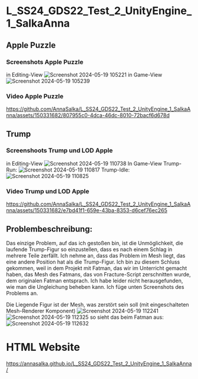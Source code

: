 # L_SS24_GDS22_Test_2_UnityEngine_1_SalkaAnna 
 ## Apple Puzzle
 ### Screenshots Apple Puzzle
 in Editing-View
![Screenshot 2024-05-19 105221](https://github.com/AnnaSalka/L_SS24_GDS22_Test_2_UnityEngine_1_SalkaAnna/assets/150331682/5daead0d-bb5f-4a0d-8dbc-117ef5ae7106)
in Game-View
![Screenshot 2024-05-19 105239](https://github.com/AnnaSalka/L_SS24_GDS22_Test_2_UnityEngine_1_SalkaAnna/assets/150331682/a0f74024-5755-4270-ae45-ce910c74c03a)
### Video Apple Puzzle
https://github.com/AnnaSalka/L_SS24_GDS22_Test_2_UnityEngine_1_SalkaAnna/assets/150331682/807955c0-4dca-46dc-8010-72bacf6d678d

## Trump
### Screenshoots Trump und LOD Apple
in Editing-View
![Screenshot 2024-05-19 110738](https://github.com/AnnaSalka/L_SS24_GDS22_Test_2_UnityEngine_1_SalkaAnna/assets/150331682/06da1fb7-a296-4a60-9cea-f9f2b8f2befe)
In Game-View
Trump-Run:
![Screenshot 2024-05-19 110817](https://github.com/AnnaSalka/L_SS24_GDS22_Test_2_UnityEngine_1_SalkaAnna/assets/150331682/8b54d3ef-0468-4a88-abbe-3ead3da823f3)
Trump-Idle:
![Screenshot 2024-05-19 110825](https://github.com/AnnaSalka/L_SS24_GDS22_Test_2_UnityEngine_1_SalkaAnna/assets/150331682/b51b2c26-57de-49e9-ba1c-5446f5b0c0e8)
### Video Trump und LOD Apple
https://github.com/AnnaSalka/L_SS24_GDS22_Test_2_UnityEngine_1_SalkaAnna/assets/150331682/e7bd41f1-659e-43ba-8353-d6cef76ec265

## Problembeschreibung:
Das einzige Problem, auf das ich gestoßen bin, ist die Unmöglichkeit, die laufende Trump-Figur so einzustellen, dass es nach einem Schlag in mehrere Teile zerfällt.
Ich nehme an, dass das Problem im Mesh liegt, das eine andere Position hat als die Trump-Figur. Ich bin zu diesem Schluss gekommen, weil in dem Projekt mit Fatman, das wir im Unterricht gemacht haben, das Mesh des Fatmans, das von Fracture-Script zerschnitten wurde, dem originalen Fatman entsprach. Ich habe leider nicht herausgefunden, wie man die Ungleichung beheben kann. Ich füge unten Screenshots des Problems an.

Die Liegende Figur ist der Mesh, was zerstört sein soll (mit eingeschalteten Mesh-Renderer Komponent)
![Screenshot 2024-05-19 112241](https://github.com/AnnaSalka/L_SS24_GDS22_Test_2_UnityEngine_1_SalkaAnna/assets/150331682/77faa946-44d5-47c1-ab0d-6319063ecf78)
![Screenshot 2024-05-19 112325](https://github.com/AnnaSalka/L_SS24_GDS22_Test_2_UnityEngine_1_SalkaAnna/assets/150331682/ad8d590c-3050-4959-ba25-249487307498)
so sieht das beim Fatman aus:
![Screenshot 2024-05-19 112632](https://github.com/AnnaSalka/L_SS24_GDS22_Test_2_UnityEngine_1_SalkaAnna/assets/150331682/c26794a2-f7b1-41ab-8941-39cbb41b2594)

# HTML Website
https://annasalka.github.io/L_SS24_GDS22_Test_2_UnityEngine_1_SalkaAnna/

